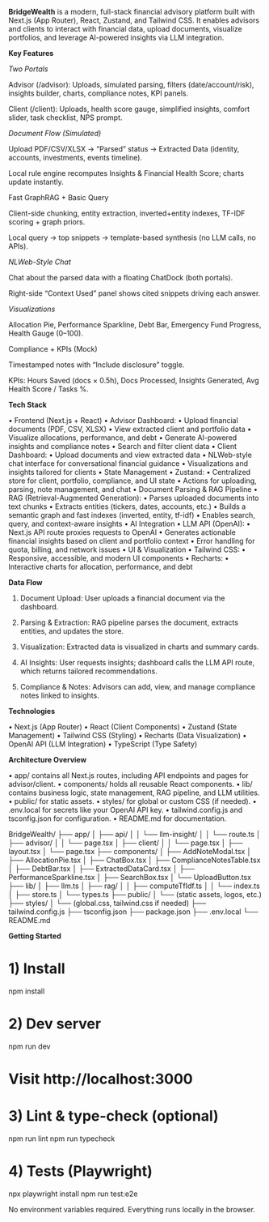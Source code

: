 **BridgeWealth** is a modern, full-stack financial advisory platform built with Next.js (App Router), React, Zustand, and Tailwind CSS. 
It enables advisors and clients to interact with financial data, upload documents, visualize portfolios, and leverage AI-powered insights via LLM integration.


**Key Features**

*Two Portals*

Advisor (/advisor): Uploads, simulated parsing, filters (date/account/risk), insights builder, charts, compliance notes, KPI panels.

Client (/client): Uploads, health score gauge, simplified insights, comfort slider, task checklist, NPS prompt.

*Document Flow (Simulated)*

Upload PDF/CSV/XLSX → “Parsed” status → Extracted Data (identity, accounts, investments, events timeline).

Local rule engine recomputes Insights & Financial Health Score; charts update instantly.

Fast GraphRAG + Basic Query

Client-side chunking, entity extraction, inverted+entity indexes, TF-IDF scoring + graph priors.

Local query → top snippets → template-based synthesis (no LLM calls, no APIs).

*NLWeb-Style Chat*

Chat about the parsed data with a floating ChatDock (both portals).

Right-side “Context Used” panel shows cited snippets driving each answer.

*Visualizations*

Allocation Pie, Performance Sparkline, Debt Bar, Emergency Fund Progress, Health Gauge (0–100).

Compliance + KPIs (Mock)

Timestamped notes with “Include disclosure” toggle.

KPIs: Hours Saved (docs × 0.5h), Docs Processed, Insights Generated, Avg Health Score / Tasks %.

**Tech Stack**

•	Frontend (Next.js + React)
•	Advisor Dashboard:
•	Upload financial documents (PDF, CSV, XLSX)
•	View extracted client and portfolio data
•	Visualize allocations, performance, and debt
•	Generate AI-powered insights and compliance notes
•	Search and filter client data
•	Client Dashboard:
•	Upload documents and view extracted data
•	NLWeb-style chat interface for conversational financial guidance
•	Visualizations and insights tailored for clients
•	State Management
•	Zustand:
•	Centralized store for client, portfolio, compliance, and UI state
•	Actions for uploading, parsing, note management, and chat
•	Document Parsing & RAG Pipeline
•	RAG (Retrieval-Augmented Generation):
•	Parses uploaded documents into text chunks
•	Extracts entities (tickers, dates, accounts, etc.)
•	Builds a semantic graph and fast indexes (inverted, entity, tf-idf)
•	Enables search, query, and context-aware insights
•	AI Integration
•	LLM API (OpenAI):
•	Next.js API route proxies requests to OpenAI
•	Generates actionable financial insights based on client and portfolio context
•	Error handling for quota, billing, and network issues
•	UI & Visualization
•	Tailwind CSS:
•	Responsive, accessible, and modern UI components
•	Recharts:
•	Interactive charts for allocation, performance, and debt

**Data Flow**

1.	Document Upload:
User uploads a financial document via the dashboard.

2.	Parsing & Extraction:
RAG pipeline parses the document, extracts entities, and updates the store.

3.	Visualization:
Extracted data is visualized in charts and summary cards.

4.	AI Insights:
User requests insights; dashboard calls the LLM API route, which returns tailored recommendations.

5.	Compliance & Notes:
Advisors can add, view, and manage compliance notes linked to insights.

**Technologies**

•	Next.js (App Router)
•	React (Client Components)
•	Zustand (State Management)
•	Tailwind CSS (Styling)
•	Recharts (Data Visualization)
•	OpenAI API (LLM Integration)
•	TypeScript (Type Safety)

**Architecture Overview**

•	app/ contains all Next.js routes, including API endpoints and pages for advisor/client.
•	components/ holds all reusable React components.
•	lib/ contains business logic, state management, RAG pipeline, and LLM utilities.
•	public/ for static assets.
•	styles/ for global or custom CSS (if needed).
•	.env.local for secrets like your OpenAI API key.
•	tailwind.config.js and tsconfig.json for configuration.
•	README.md for documentation.

BridgeWealth/
├── app/
│   ├── api/
│   │   └── llm-insight/
│   │       └── route.ts
│   ├── advisor/
│   │   └── page.tsx
│   ├── client/
│   │   └── page.tsx
│   ├── layout.tsx
│   └── page.tsx
├── components/
│   ├── AddNoteModal.tsx
│   ├── AllocationPie.tsx
│   ├── ChatBox.tsx
│   ├── ComplianceNotesTable.tsx
│   ├── DebtBar.tsx
│   ├── ExtractedDataCard.tsx
│   ├── PerformanceSparkline.tsx
│   ├── SearchBox.tsx
│   └── UploadButton.tsx
├── lib/
│   ├── llm.ts
│   ├── rag/
│   │   ├── computeTfIdf.ts
│   │   └── index.ts
│   ├── store.ts
│   └── types.ts
├── public/
│   └── (static assets, logos, etc.)
├── styles/
│   └── (global.css, tailwind.css if needed)
├── tailwind.config.js
├── tsconfig.json
├── package.json
├── .env.local
└── README.md


**Getting Started**
# 1) Install
npm install

# 2) Dev server
npm run dev
# Visit http://localhost:3000

# 3) Lint & type-check (optional)
npm run lint
npm run typecheck

# 4) Tests (Playwright)
npx playwright install
npm run test:e2e


No environment variables required. Everything runs locally in the browser.
